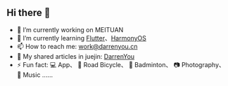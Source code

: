 ## Hi there 👋

- 🔭 I’m currently working on MEITUAN
- 🌱 I’m currently learning [Flutter](https://flutter.dev)、[HarmonyOS](https://www.harmonyos.com)
- 📫 How to reach me: work@darrenyou.cn
- 📑 My shared articles in juejin: [DarrenYou](https://juejin.cn/user/1482609479659239)
- ⚡ Fun fact: 💻 App、 🚴 Road Bicycle、 🏸 Badminton、 📷 Photography、 🎵 Music ......

